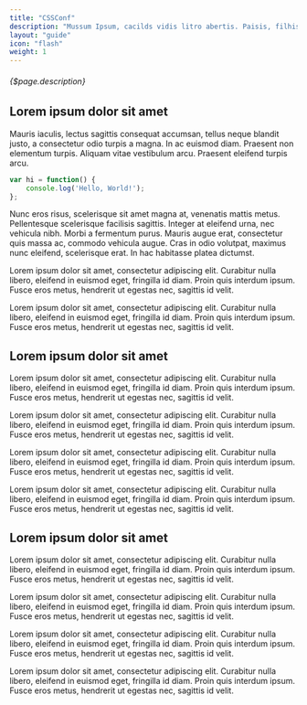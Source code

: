 ```yaml
---
title: "CSSConf"
description: "Mussum Ipsum, cacilds vidis litro abertis. Paisis, filhis, espiritis santis. A ordem dos tratores não altera o pão duris Praesent vel viverra nisi. Mauris aliquet nunc non turpis scelerisque, eget. Ta deprimidis, eu conheço uma cachacis que pode alegrar sua vidis."
layout: "guide"
icon: "flash"
weight: 1
---
```


###### {$page.description}

<article id="1">

## Lorem ipsum dolor sit amet

Mauris iaculis, lectus sagittis consequat accumsan, tellus neque blandit justo, a consectetur odio turpis a magna. In ac euismod diam. Praesent non elementum turpis. Aliquam vitae vestibulum arcu. Praesent eleifend turpis arcu.

```javascript
var hi = function() {
	console.log('Hello, World!');
};
```

Nunc eros risus, scelerisque sit amet magna at, venenatis mattis metus. Pellentesque scelerisque facilisis sagittis. Integer at eleifend urna, nec vehicula nibh. Morbi a fermentum purus. Mauris augue erat, consectetur quis massa ac, commodo vehicula augue. Cras in odio volutpat, maximus nunc eleifend, scelerisque erat. In hac habitasse platea dictumst.

Lorem ipsum dolor sit amet, consectetur adipiscing elit. Curabitur nulla libero, eleifend in euismod eget, fringilla id diam. Proin quis interdum ipsum. Fusce eros metus, hendrerit ut egestas nec, sagittis id velit.

Lorem ipsum dolor sit amet, consectetur adipiscing elit. Curabitur nulla libero, eleifend in euismod eget, fringilla id diam. Proin quis interdum ipsum. Fusce eros metus, hendrerit ut egestas nec, sagittis id velit.

</article>

<article id="2">

## Lorem ipsum dolor sit amet

Lorem ipsum dolor sit amet, consectetur adipiscing elit. Curabitur nulla libero, eleifend in euismod eget, fringilla id diam. Proin quis interdum ipsum. Fusce eros metus, hendrerit ut egestas nec, sagittis id velit.

Lorem ipsum dolor sit amet, consectetur adipiscing elit. Curabitur nulla libero, eleifend in euismod eget, fringilla id diam. Proin quis interdum ipsum. Fusce eros metus, hendrerit ut egestas nec, sagittis id velit.

Lorem ipsum dolor sit amet, consectetur adipiscing elit. Curabitur nulla libero, eleifend in euismod eget, fringilla id diam. Proin quis interdum ipsum. Fusce eros metus, hendrerit ut egestas nec, sagittis id velit.

Lorem ipsum dolor sit amet, consectetur adipiscing elit. Curabitur nulla libero, eleifend in euismod eget, fringilla id diam. Proin quis interdum ipsum. Fusce eros metus, hendrerit ut egestas nec, sagittis id velit.

</article>

<article id="3">

## Lorem ipsum dolor sit amet

Lorem ipsum dolor sit amet, consectetur adipiscing elit. Curabitur nulla libero, eleifend in euismod eget, fringilla id diam. Proin quis interdum ipsum. Fusce eros metus, hendrerit ut egestas nec, sagittis id velit.

Lorem ipsum dolor sit amet, consectetur adipiscing elit. Curabitur nulla libero, eleifend in euismod eget, fringilla id diam. Proin quis interdum ipsum. Fusce eros metus, hendrerit ut egestas nec, sagittis id velit.

Lorem ipsum dolor sit amet, consectetur adipiscing elit. Curabitur nulla libero, eleifend in euismod eget, fringilla id diam. Proin quis interdum ipsum. Fusce eros metus, hendrerit ut egestas nec, sagittis id velit.

Lorem ipsum dolor sit amet, consectetur adipiscing elit. Curabitur nulla libero, eleifend in euismod eget, fringilla id diam. Proin quis interdum ipsum. Fusce eros metus, hendrerit ut egestas nec, sagittis id velit.

</article>
